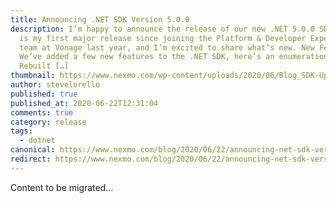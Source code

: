 ```yaml
---
title: Announcing .NET SDK Version 5.0.0
description: I’m happy to announce the release of our new .NET 5.0.0 SDK. This
  is my first major release since joining the Platform & Developer Experience
  team at Vonage last year, and I’m excited to share what’s new. New Features
  We’ve added a few new features to the .NET SDK, here’s an enumeration of them.
  Rebuilt […]
thumbnail: https://www.nexmo.com/wp-content/uploads/2020/06/Blog_SDK-Updates_1200x600.png
author: stevelorello
published: true
published_at: 2020-06-22T12:31:04
comments: true
category: release
tags:
  - dotnet
canonical: https://www.nexmo.com/blog/2020/06/22/announcing-net-sdk-version-5-0-0
redirect: https://www.nexmo.com/blog/2020/06/22/announcing-net-sdk-version-5-0-0
---
```

Content to be migrated...
